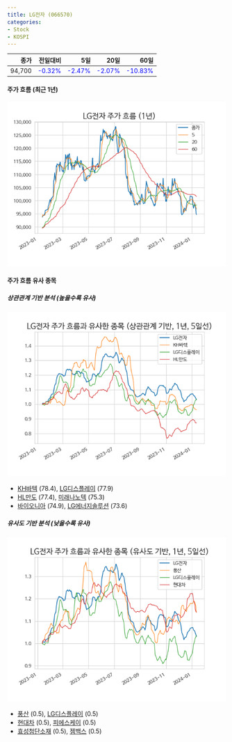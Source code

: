 ```yaml
---
title: LG전자 (066570)
categories:
- Stock
- KOSPI
---
```


|종가|전일대비|5일|20일|60일|
|---:|-------:|--:|---:|---:|
|94,700|<span style="color: blue">-0.32%</span>|<span style="color: blue">-2.47%</span>|<span style="color: blue">-2.07%</span>|<span style="color: blue">-10.83%</span>|

<!-- more -->


#### 주가 흐름 (최근 1년)
![066570](/assets/images/stock/066570.png)


#### 주가 흐름 유사 종목


##### 상관관계 기반 분석 (높을수록 유사)
![066570](/assets/images/stock/066570_corr.png)
- [KH바텍](/060720/) (78.4), [LG디스플레이](/034220/) (77.9)
- [HL만도](/204320/) (77.4), [미래나노텍](/095500/) (75.3)
- [바이오니아](/064550/) (74.9), [LG에너지솔루션](/373220/) (73.6)


##### 유사도 기반 분석 (낮을수록 유사)	
![066570](/assets/images/stock/066570_sim.png)
- [풍산](/103140/) (0.5), [LG디스플레이](/034220/) (0.5)
- [현대차](/005380/) (0.5), [피에스케이](/319660/) (0.5)
- [효성첨단소재](/298050/) (0.5), [젬백스](/082270/) (0.5)